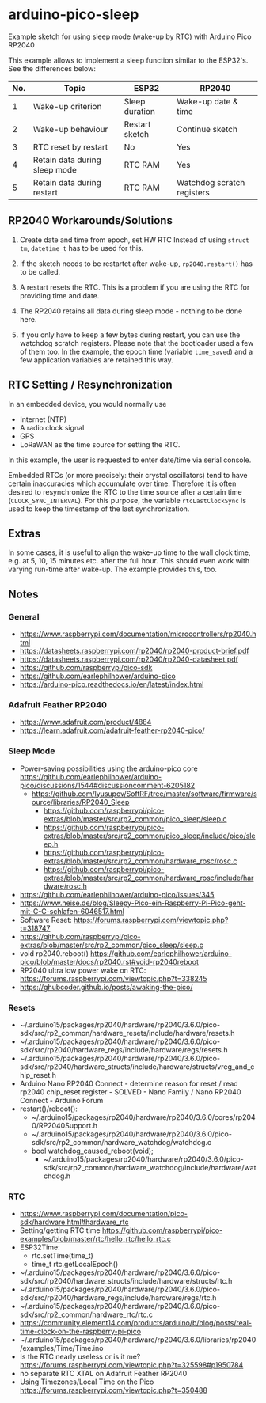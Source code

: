 # arduino-pico-sleep
Example sketch for using sleep mode (wake-up by RTC) with Arduino Pico RP2040

This example allows to implement a sleep function similar to the ESP32's.
See the differences below:

| No. | Topic                         | ESP32          | RP2040                     |
| --- | ----------------------------- | -------------- | -------------------------- |
|   1 | Wake-up criterion             | Sleep duration | Wake-up date & time        |  
|   2 | Wake-up behaviour             | Restart sketch | Continue sketch            |
|   3 | RTC reset by restart          | No             | Yes                        |
|   4 | Retain data during sleep mode | RTC RAM        | Yes                        |
|   5 | Retain data during restart    | RTC RAM        | Watchdog scratch registers |


## RP2040 Workarounds/Solutions

1. Create date and time from epoch, set HW RTC
   Instead of using `struct tm`, `datetime_t` has to be used for this.

2. If the sketch needs to be restartet after wake-up, `rp2040.restart()` has to be called.

3. A restart resets the RTC. This is a problem if you are using the RTC for providing time and date.

4. The RP2040 retains all data during sleep mode - nothing to be done here.

5. If you only have to keep a few bytes during restart, you can use the watchdog scratch registers. Please note that the bootloader used a few of them too.
   In the example, the epoch time (variable `time_saved`) and a few application variables are retained this way.

## RTC Setting / Resynchronization

In an embedded device, you would normally use
* Internet (NTP)
* A radio clock signal
* GPS
* LoRaWAN
as the time source for setting the RTC.

In this example, the user is requested to enter date/time via serial console.

Embedded RTCs (or more precisely: their crystal oscillators) tend to have certain inaccuracies which accumulate over time. Therefore it is often desired to resynchronize the RTC to the time source after a certain time (`CLOCK_SYNC_INTERVAL`). For this purpose, the variable `rtcLastClockSync` is used to keep the timestamp of the last synchronization.


## Extras

In some cases, it is useful to align the wake-up time to the wall clock time, e.g. at 5, 10, 15 minutes etc. after the full hour. This should even work with varying run-time after wake-up. The example provides this, too.

## Notes

### General
- https://www.raspberrypi.com/documentation/microcontrollers/rp2040.html
- https://datasheets.raspberrypi.com/rp2040/rp2040-product-brief.pdf
- https://datasheets.raspberrypi.com/rp2040/rp2040-datasheet.pdf
- https://github.com/raspberrypi/pico-sdk
- https://github.com/earlephilhower/arduino-pico
- https://arduino-pico.readthedocs.io/en/latest/index.html

### Adafruit Feather RP2040
- https://www.adafruit.com/product/4884
- https://learn.adafruit.com/adafruit-feather-rp2040-pico/

### Sleep Mode
  - Power-saving possibilities using the arduino-pico core
    https://github.com/earlephilhower/arduino-pico/discussions/1544#discussioncomment-6205182
    - https://github.com/lyusupov/SoftRF/tree/master/software/firmware/source/libraries/RP2040_Sleep
      - https://github.com/raspberrypi/pico-extras/blob/master/src/rp2_common/pico_sleep/sleep.c
      - https://github.com/raspberrypi/pico-extras/blob/master/src/rp2_common/pico_sleep/include/pico/sleep.h
      - https://github.com/raspberrypi/pico-extras/blob/master/src/rp2_common/hardware_rosc/rosc.c
      - https://github.com/raspberrypi/pico-extras/blob/master/src/rp2_common/hardware_rosc/include/hardware/rosc.h
  - https://github.com/earlephilhower/arduino-pico/issues/345
  - https://www.heise.de/blog/Sleepy-Pico-ein-Raspberry-Pi-Pico-geht-mit-C-C-schlafen-6046517.html
  - Software Reset: https://forums.raspberrypi.com/viewtopic.php?t=318747
  - https://github.com/raspberrypi/pico-extras/blob/master/src/rp2_common/pico_sleep/sleep.c
  - void rp2040.reboot()
    https://github.com/earlephilhower/arduino-pico/blob/master/docs/rp2040.rst#void-rp2040reboot
  - RP2040 ultra low power wake on RTC: https://forums.raspberrypi.com/viewtopic.php?t=338245
  - https://ghubcoder.github.io/posts/awaking-the-pico/

### Resets
  - ~/.arduino15/packages/rp2040/hardware/rp2040/3.6.0/pico-sdk/src/rp2_common/hardware_resets/include/hardware/resets.h
  - ~/.arduino15/packages/rp2040/hardware/rp2040/3.6.0/pico-sdk/src/rp2040/hardware_regs/include/hardware/regs/resets.h
  - ~/.arduino15/packages/rp2040/hardware/rp2040/3.6.0/pico-sdk/src/rp2040/hardware_structs/include/hardware/structs/vreg_and_chip_reset.h
  - Arduino Nano RP2040 Connect - determine reason for reset / read rp2040 chip_reset register - SOLVED - Nano Family / Nano RP2040 Connect - Arduino Forum
  - restart()/reboot(): 
    - ~/.arduino15/packages/rp2040/hardware/rp2040/3.6.0/cores/rp2040/RP2040Support.h
    - ~/.arduino15/packages/rp2040/hardware/rp2040/3.6.0/pico-sdk/src/rp2_common/hardware_watchdog/watchdog.c
    - bool watchdog_caused_reboot(void); 
      - ~/.arduino15/packages/rp2040/hardware/rp2040/3.6.0/pico-sdk/src/rp2_common/hardware_watchdog/include/hardware/watchdog.h

### RTC
  - https://www.raspberrypi.com/documentation/pico-sdk/hardware.html#hardware_rtc
  - Setting/getting RTC time
    https://github.com/raspberrypi/pico-examples/blob/master/rtc/hello_rtc/hello_rtc.c
  - ESP32Time:
    - rtc.setTime(time_t)
    - time_t rtc.getLocalEpoch()
  - ~/.arduino15/packages/rp2040/hardware/rp2040/3.6.0/pico-sdk/src/rp2040/hardware_structs/include/hardware/structs/rtc.h
  - ~/.arduino15/packages/rp2040/hardware/rp2040/3.6.0/pico-sdk/src/rp2040/hardware_regs/include/hardware/regs/rtc.h
  - ~/.arduino15/packages/rp2040/hardware/rp2040/3.6.0/pico-sdk/src/rp2_common/hardware_rtc/rtc.c
  - https://community.element14.com/products/arduino/b/blog/posts/real-time-clock-on-the-raspberry-pi-pico
  - ~/.arduino15/packages/rp2040/hardware/rp2040/3.6.0/libraries/rp2040/examples/Time/Time.ino
  - Is the RTC nearly useless or is it me?
    https://forums.raspberrypi.com/viewtopic.php?t=325598#p1950784
  - no separate RTC XTAL on Adafruit Feather RP2040
  - Using Timezones/Local Time on the Pico
    https://forums.raspberrypi.com/viewtopic.php?t=350488
